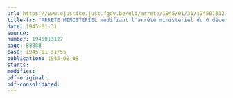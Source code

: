 ```yaml
---
url: https://www.ejustice.just.fgov.be/eli/arrete/1945/01/31/1945013127/justel
title-fr: "ARRETE MINISTERIEL modifiant l'arrêté ministériel du 6 décembre 1944, établissant les commissions d'enquête des anciens offices centraux de marchandises"
date: 1945-01-31
source:
number: 1945013127
page: 88888
case: 1945-01-31/55
publication: 1945-02-08
starts:
modifies:
pdf-original:
pdf-consolidated:
---
```


